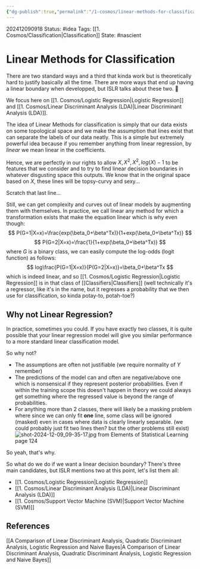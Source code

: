 ```yaml
---
{"dg-publish":true,"permalink":"/1-cosmos/linear-methods-for-classification/","created":"2025-01-22T11:17:13.931-05:00","updated":"2024-12-13T08:53:59.481-05:00"}
---
```


202412090918
Status: #idea
Tags: [[1. Cosmos/Classification\|Classification]]
State: #nascient
# Linear Methods for Classification

There are two standard ways and a third that kinda work but is theoretically hard to justify basically all the time. There are more ways that end up having a linear boundary when developped, but ISLR talks about these two. :shrug:

We focus here on [[1. Cosmos/Logistic Regression\|Logistic Regression]] and [[1. Cosmos/Linear Discriminant Analysis (LDA)\|Linear Discriminant Analysis (LDA)]].

The idea of Linear Methods for classification is simply that our data exists on some topological space and we make the assumption that lines exist that can separate the labels of our data neatly.
This is a simple but extremely powerful idea because if you remember anything from linear regression, by *linear*  we mean linear in the coefficients.

Hence, we are perfectly in our rights to allow $X, X^2, X^2, log(X)-1$ to be features that we consider and to try to find linear decision boundaries in whatever disgusting space this outputs. We know that in the original space based on $X$, these lines will be topsy-curvy and sexy...

Scratch that last line...

Still, we can get complexity and curves out of linear models by augmenting them with themselves. In practice, we call linear any method for which a transformation exists that make the equation linear which is why even though:
$$
P(G=1|X=x)=\frac{exp(\beta_0+\beta^Tx)}{1+exp(\beta_0+\beta^Tx)}
$$
$$
P(G=2|X=x)=\frac{1}{1+exp(\beta_0+\beta^Tx)}
$$
where $G$ is a binary class, we can easily compute the log-odds (logit function) as follows:
$$
log\frac{P(G=1|X=x)}{P(G=2|X=x)}=\beta_0+\beta^Tx
$$
which is indeed linear, and so [[1. Cosmos/Logistic Regression\|Logistic Regression]] is in that class of [[Classifiers\|Classifiers]] (well technically it's a regressor, like it's in the name, but it regresses a probability that we then use for classification, so kinda potay-to, potah-toe?)

## Why not Linear Regression?
In practice, sometimes you could. If you have exactly two classes, it is quite possible that your linear regression model will give you similar performance to a more standard linear classification model.

So why not?
- The assumptions are often not justifiable (we require normality of $Y$ remember)
- The predictions of the model can and often are negative/above one which is nonsensical if they represent posterior probabilities. Even if within the training scope this doesn't happen in theory we could always get something where the regressed value is beyond the range of probabilities.
- For anything more than 2 classes, there will likely be a masking problem where since we can only fit **one** line, some class will be ignored (masked) even in cases where data is clearly linearly separable. (we could probably just fit two lines then? but the other problems still exist)
	![shot-2024-12-09_09-35-17.jpg](/img/user/3.%20Black%20Holes/Files/shot-2024-12-09_09-35-17.jpg)
from  Elements of Statistical Learning page 124

So yeah, that's why.

So what do we do if we want a linear decision boundary? There's three main candidates, but ISLR mentions two at this point, let's list them all:
- [[1. Cosmos/Logistic Regression\|Logistic Regression]]
- [[1. Cosmos/Linear Discriminant Analysis (LDA)\|Linear Discriminant Analysis (LDA)]]
- [[1. Cosmos/Support Vector Machine (SVM)\|Support Vector Machine (SVM)]]
## References
[[A Comparison of Linear Discriminant Analysis, Quadratic Discriminant Analysis, Logistic Regression and Naive Bayes\|A Comparison of Linear Discriminant Analysis, Quadratic Discriminant Analysis, Logistic Regression and Naive Bayes]]
